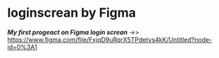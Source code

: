 # loginscrean by Figma
***My first progeact on Figma login screan*** ->>
https://www.figma.com/file/FxjqD9uRqrX5TPdetys4kK/Untitled?node-id=0%3A1
